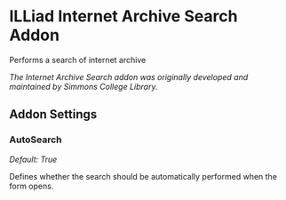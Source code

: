# ILLiad Internet Archive Search Addon

Performs a search of internet archive

_The Internet Archive Search addon was originally developed and maintained by Simmons College Library._

## Addon Settings

### AutoSearch

_Default: True_

Defines whether the search should be automatically performed when the form opens.

